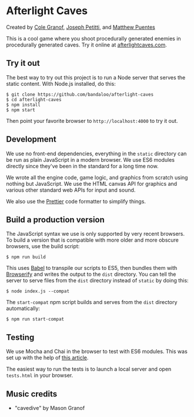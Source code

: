 # Afterlight Caves

Created by
[Cole Granof](https://www.bandaloo.fun),
[Joseph Petitti](https://josephpetitti.com), and
[Matthew Puentes](https://mattpuentes.com)

This is a cool game where you shoot procedurally generated enemies in
procedurally generated caves. Try it online at
[afterlightcaves.com](https://afterlightcaves.com).

## Try it out

The best way to try out this project is to run a Node server that serves the
static content. With Node.js installed, do this:

```
$ git clone https://github.com/bandaloo/afterlight-caves
$ cd afterlight-caves
$ npm install
$ npm start
```

Then point your favorite browser to `http://localhost:4000` to try it out.

## Development

We use no front-end dependencies, everything in the `static` directory can be
run as plain JavaScript in a modern browser. We use ES6 modules directly since
they've been in the standard for a long time now.

We wrote all the engine code, game logic, and graphics from scratch using
nothing but JavaScript. We use the HTML canvas API for graphics and various
other standard web APIs for input and sound.

We also use the [Prettier](https://prettier.io/) code formatter to simplify
things.

## Build a production version

The JavaScript syntax we use is only supported by very recent browsers. To
build a version that is compatible with more older and more obscure browsers,
use the build script:

```
$ npm run build
```

This uses [Babel](https://babeljs.io/) to transpile our scripts to ES5, then
bundles them with [Browserify](http://browserify.org) and writes the output to
the `dist` directory. You can tell the server to serve files from the `dist`
directory instead of `static` by doing this:

```
$ node index.js --compat
```

The `start-compat` npm script builds and serves from the `dist` directory
automatically:

```
$ npm run start-compat
```

## Testing

We use Mocha and Chai in the browser to test with ES6 modules. This was set up
with the help of [this article](https://medium.com/dailyjs/running-mocha-tests-as-native-es6-modules-in-a-browser-882373f2ecb0).

The easiest way to run the tests is to launch a local server and open
`tests.html` in your browser.

## Music credits

  - "cavedive" by Mason Granof
